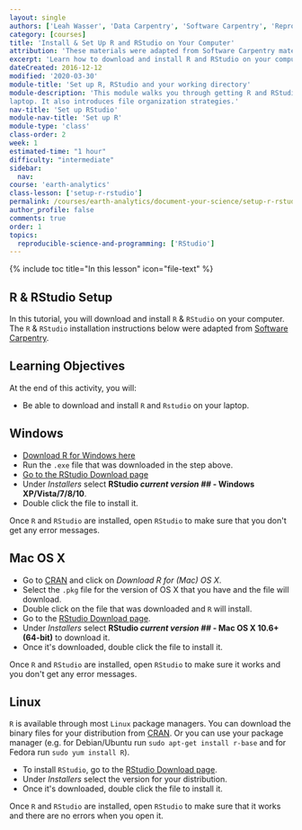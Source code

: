 ```yaml
---
layout: single
authors: ['Leah Wasser', 'Data Carpentry', 'Software Carpentry', 'Reproducible Science Curriculum Community']
category: [courses]
title: 'Install & Set Up R and RStudio on Your Computer'
attribution: 'These materials were adapted from Software Carpentry materials by Earth Lab.'
excerpt: 'Learn how to download and install R and RStudio on your computer.'
dateCreated: 2016-12-12
modified: '2020-03-30'
module-title: 'Set up R, RStudio and your working directory'
module-description: 'This module walks you through getting R and RStudio set up on your
laptop. It also introduces file organization strategies.'
nav-title: 'Set up RStudio'
module-nav-title: 'Set up R'
module-type: 'class'
class-order: 2
week: 1
estimated-time: "1 hour"
difficulty: "intermediate"
sidebar:
  nav:
course: 'earth-analytics'
class-lesson: ['setup-r-rstudio']
permalink: /courses/earth-analytics/document-your-science/setup-r-rstudio/
author_profile: false
comments: true
order: 1
topics:
  reproducible-science-and-programming: ['RStudio']
---
```


{% include toc title="In this lesson" icon="file-text" %}


##  R & RStudio Setup

In this tutorial, you will download and install `R` & `RStudio`
on your computer. The `R` & `RStudio` installation instructions below were adapted from
<a href="http://software-carpentry.org/" target="_blank"> Software Carpentry</a>.

<div class='notice--success' markdown="1">

## <i class="fa fa-graduation-cap" aria-hidden="true"></i> Learning Objectives
At the end of this activity, you will:

* Be able to download and install `R` and `Rstudio` on your laptop.

</div>

## Windows

*  <a href="http://cran.r-project.org/bin/windows/base/release.htm" target="_blank">Download R for Windows here</a>
*   Run the `.exe` file that was downloaded in the step above.
*  <a href="http://www.rstudio.com/ide/download/desktop" target="_blank">Go to the RStudio Download page</a>
*  Under *Installers* select **RStudio *current version ##* - Windows XP/Vista/7/8/10**.
*  Double click the file to install it.

Once `R` and `RStudio` are installed, open `RStudio` to make sure that you don't get
any error messages.

## Mac OS X

* Go to <a href="http://cran.r-project.org" target="_blank">CRAN</a> and click
on *Download R for (Mac) OS X*.
* Select the `.pkg` file for the version of OS X that you have and the file
will download.
* Double click on the file that was downloaded and `R` will install.
* Go to the <a href="http://www.rstudio.com/ide/download/desktop" target="_blank">RStudio Download page</a>.
* Under *Installers* select <b>RStudio *current version ##* - Mac OS X 10.6+ (64-bit)</b> to download it.
* Once it's downloaded, double click the file to install it.

Once `R` and `RStudio` are installed, open `RStudio` to make sure it works and you
don't get any error messages.

## Linux

`R` is available through most `Linux` package managers. You can download the binary
files for your distribution from
<a href="http://cran.r-project.org/index.html" target="_blank">CRAN</a>.
Or you can use your package manager (e.g. for Debian/Ubuntu run
`sudo apt-get install r-base` and for Fedora run `sudo yum install R`).

* To install `RStudio`, go to the
<a href="http://www.rstudio.com/ide/download/desktop" target="_blank">RStudio Download page</a>.
* Under *Installers* select the version for your distribution.
* Once it's downloaded, double click the file to install it.


Once `R` and `RStudio` are installed, open `RStudio` to make sure that it works
and there are no errors when you open it.
